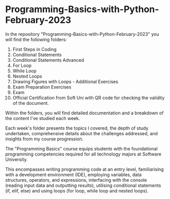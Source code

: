 # Programming-Basics-with-Python-February-2023

In the repository "Programming-Basics-with-Python-February-2023" you will find the following folders:

1. First Steps in Coding
2. Conditional Statements
3. Conditional Statements Advanced
4. For Loop
5. While Loop
6. Nested Loops
7. Drawing Figures with Loops - Additional Exercises
8. Exam Preparation Exercises
9. Exam
10. Official Certification from Soft Uni with QR code for checking the validity of the document.

Within the folders, you will find detailed documentation and a breakdown of the content I've studied each week.

Each week's folder presents the topics I covered, the depth of study undertaken, comprehensive details about the challenges addressed, and insights from my course progression.

The "Programming Basics" course equips students with the foundational programming competencies required for all technology majors at Software University.

This encompasses writing programming code at an entry level, familiarising with a development environment (IDE), employing variables, data structures, operators, and expressions, 
interfacing with the console (reading input data and outputting results), utilising conditional statements (if, elif, else) and using loops (for loop, while loop and nested loops).
